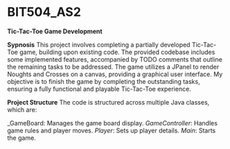 # BIT504_AS2

**Tic-Tac-Toe Game Development**

**Sypnosis**
This project involves completing a partially developed Tic-Tac-Toe game, building upon existing code. The provided codebase includes some implemented features, accompanied by TODO comments that outline the remaining tasks to be addressed. The game utilizes a JPanel to render Noughts and Crosses on a canvas, providing a graphical user interface. My objective is to finish the game by completing the outstanding tasks, ensuring a fully functional and playable Tic-Tac-Toe experience.

**Project Structure**
The code is structured across multiple Java classes, which are:

_GameBoard: Manages the game board display.
_GameController_: Handles game rules and player moves.
_Player_: Sets up player details.
_Main_: Starts the game.
